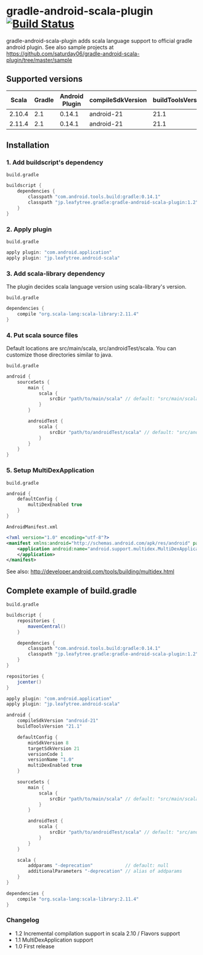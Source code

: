 # gradle-android-scala-plugin [![Build Status](https://travis-ci.org/saturday06/gradle-android-scala-plugin.png?branch=master)](https://travis-ci.org/saturday06/gradle-android-scala-plugin)

gradle-android-scala-plugin adds scala language support to official gradle android plugin.
See also sample projects at https://github.com/saturday06/gradle-android-scala-plugin/tree/master/sample

## Supported versions

| Scala  | Gradle | Android Plugin | compileSdkVersion | buildToolsVersion | Incremental compilation |
| ------ | ------ | -------------- | ----------------- | ----------------- | ----------------------- |
| 2.10.4 | 2.1    | 0.14.1         | android-21        | 21.1              | enabled                 |
| 2.11.4 | 2.1    | 0.14.1         | android-21        | 21.1              | disabled                |

## Installation

### 1. Add buildscript's dependency

`build.gradle`
```groovy
buildscript {
    dependencies {
        classpath "com.android.tools.build:gradle:0.14.1"
        classpath "jp.leafytree.gradle:gradle-android-scala-plugin:1.2"
    }
}
```

### 2. Apply plugin

`build.gradle`
```groovy
apply plugin: "com.android.application"
apply plugin: "jp.leafytree.android-scala"
```

### 3. Add scala-library dependency

The plugin decides scala language version using scala-library's version.

`build.gradle`
```groovy
dependencies {
    compile "org.scala-lang:scala-library:2.11.4"
}
```

### 4. Put scala source files

Default locations are src/main/scala, src/androidTest/scala.
You can customize those directories similar to java.

`build.gradle`
```groovy
android {
    sourceSets {
        main {
            scala {
                srcDir "path/to/main/scala" // default: "src/main/scala"
            }
        }

        androidTest {
            scala {
                srcDir "path/to/androidTest/scala" // default: "src/androidTest/scala"
            }
        }
    }
}
```

### 5. Setup MultiDexApplication

`build.gradle`
```groovy
android {
    defaultConfig {
        multiDexEnabled true
    }
}
```

`AndroidManifest.xml`
```xml
<?xml version="1.0" encoding="utf-8"?>
<manifest xmlns:android="http://schemas.android.com/apk/res/android" package="...">
    <application android:name="android.support.multidex.MultiDexApplication">
    </application>
</manifest>
```

See also: http://developer.android.com/tools/building/multidex.html

## Complete example of build.gradle

`build.gradle`
```groovy
buildscript {
    repositories {
        mavenCentral()
    }

    dependencies {
        classpath "com.android.tools.build:gradle:0.14.1"
        classpath "jp.leafytree.gradle:gradle-android-scala-plugin:1.2"
    }
}

repositories {
    jcenter()
}

apply plugin: "com.android.application"
apply plugin: "jp.leafytree.android-scala"

android {
    compileSdkVersion "android-21"
    buildToolsVersion "21.1"

    defaultConfig {
        minSdkVersion 8
        targetSdkVersion 21
        versionCode 1
        versionName "1.0"
        multiDexEnabled true
    }

    sourceSets {
        main {
            scala {
                srcDir "path/to/main/scala" // default: "src/main/scala"
            }
        }

        androidTest {
            scala {
                srcDir "path/to/androidTest/scala" // default: "src/androidTest/scala"
            }
        }
    }

    scala {
        addparams "-deprecation"            // default: null
        additionalParameters "-deprecation" // alias of addparams
    }
}

dependencies {
    compile "org.scala-lang:scala-library:2.11.4"
}
```

### Changelog
- 1.2 Incremental compilation support in scala 2.10 / Flavors support
- 1.1 MultiDexApplication support
- 1.0 First release
